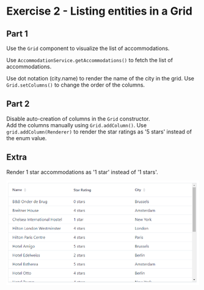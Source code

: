# Exercise 2 - Listing entities in a Grid

## Part 1 ##
Use the `Grid` component to visualize the list of accommodations.

Use `AccommodationService.getAccommodations()` to fetch the list of accommodations.

Use dot notation (city.name) to render the name of the city in the grid.
Use `Grid.setColumns()` to change the order of the columns.

## Part 2 ##
Disable auto-creation of columns in the `Grid` constructor.  
Add the columns manually using `Grid.addColumn()`.
Use `grid.addColumn(Renderer)` to render the star ratings as '5 stars' instead of the enum value.

## Extra ##
Render 1 star accommodations as '1 star' instead of '1 stars'.

![screenshot](exercise.png)
